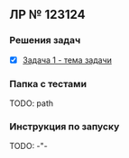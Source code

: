 ## ЛР № 123124

### Решения задач
- [x] [Задача 1 - тема задачи](src/doc/lab0/task1.md)

### Папка с тестами
 TODO: path

### Инструкция по запуску
TODO: -"-
